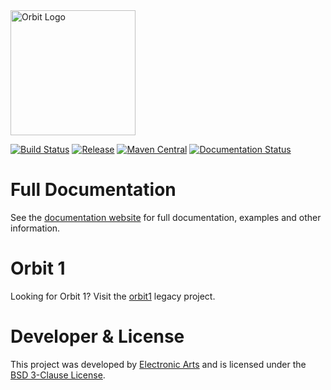 <img src="https://www.orbit.cloud/img/orbit-logo-black.png" alt="Orbit Logo" width="200px"/>

[![Build Status](https://github.com/orbit/orbit/workflows/Build%20Orbit/badge.svg)](https://github.com/orbit/orbit/actions)
[![Release](https://img.shields.io/github/release/orbit/orbit.svg)](https://github.com/orbit/orbit/releases)
[![Maven Central](https://img.shields.io/maven-central/v/cloud.orbit/orbit-server.svg)](https://repo1.maven.org/maven2/cloud/orbit/)
[![Documentation Status](https://img.shields.io/badge/docs-passing-brightgreen.svg)](https://docs.orbit.cloud/)

Full Documentation
=======
See the [documentation website](https://docs.orbit.cloud/) for full documentation, examples and other information.

Orbit 1
=======
Looking for Orbit 1? Visit the [orbit1](https://github.com/orbit-legacy/orbit1) legacy project.

Developer & License
======
This project was developed by [Electronic Arts](http://www.ea.com) and is licensed under the [BSD 3-Clause License](LICENSE).
